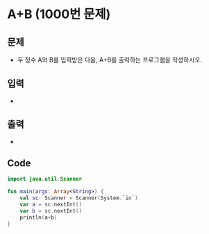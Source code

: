 # A+B (1000번 문제)
## 문제
- 두 정수 A와 B를 입력받은 다음, A+B를 출력하는 프로그램을 작성하시오.
## 입력
- 
## 출력
-
## Code
```kotlin
import java.util.Scanner

fun main(args: Array<String>) {
    val sc: Scanner = Scanner(System.`in`)
    var a = sc.nextInt()
    var b = sc.nextInt()
    println(a+b)
}
```
